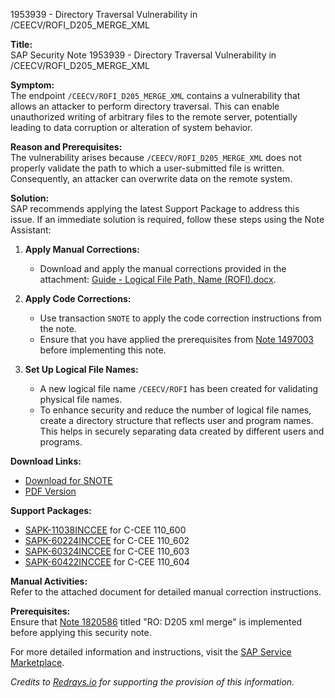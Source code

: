 1953939 - Directory Traversal Vulnerability in /CEECV/ROFI_D205_MERGE_XML

**Title:**  
SAP Security Note 1953939 - Directory Traversal Vulnerability in /CEECV/ROFI_D205_MERGE_XML

**Symptom:**  
The endpoint `/CEECV/ROFI_D205_MERGE_XML` contains a vulnerability that allows an attacker to perform directory traversal. This can enable unauthorized writing of arbitrary files to the remote server, potentially leading to data corruption or alteration of system behavior.

**Reason and Prerequisites:**  
The vulnerability arises because `/CEECV/ROFI_D205_MERGE_XML` does not properly validate the path to which a user-submitted file is written. Consequently, an attacker can overwrite data on the remote system.

**Solution:**  
SAP recommends applying the latest Support Package to address this issue. If an immediate solution is required, follow these steps using the Note Assistant:

1. **Apply Manual Corrections:**
   - Download and apply the manual corrections provided in the attachment: [Guide - Logical File Path, Name (ROFI).docx](https://me.sap.com/sap/support/sapnotes/public/services/attachment.htm?iv_key=012006153200001164192013&iv_version=0003&iv_guid=6D30FAA37522C746B79669EB04DDF658).

2. **Apply Code Corrections:**
   - Use transaction `SNOTE` to apply the code correction instructions from the note.
   - Ensure that you have applied the prerequisites from [Note 1497003](https://me.sap.com/notes/1497003) before implementing this note.

3. **Set Up Logical File Names:**
   - A new logical file name `/CEECV/ROFI` has been created for validating physical file names.
   - To enhance security and reduce the number of logical file names, create a directory structure that reflects user and program names. This helps in securely separating data created by different users and programs.

**Download Links:**
- [Download for SNOTE](https://notesdownloads.sap.com/note/0040000011534632017)
- [PDF Version](https://me.sap.com/sap/support/sfm/notes/print/0001953939?language=en-US&token=7E561BBB6F4C7434902BE5857F5990AE)

**Support Packages:**
- [SAPK-11038INCCEE](https://me.sap.com/supportpackage/SAPK-11038INCCEE) for C-CEE 110_600
- [SAPK-60224INCCEE](https://me.sap.com/supportpackage/SAPK-60224INCCEE) for C-CEE 110_602
- [SAPK-60324INCCEE](https://me.sap.com/supportpackage/SAPK-60324INCCEE) for C-CEE 110_603
- [SAPK-60422INCCEE](https://me.sap.com/supportpackage/SAPK-60422INCCEE) for C-CEE 110_604

**Manual Activities:**  
Refer to the attached document for detailed manual correction instructions.

**Prerequisites:**  
Ensure that [Note 1820586](https://me.sap.com/notes/1820586) titled "RO: D205 xml merge" is implemented before applying this security note.

For more detailed information and instructions, visit the [SAP Service Marketplace](https://me.sap.com/note-assistant).

*Credits to [Redrays.io](https://redrays.io) for supporting the provision of this information.*